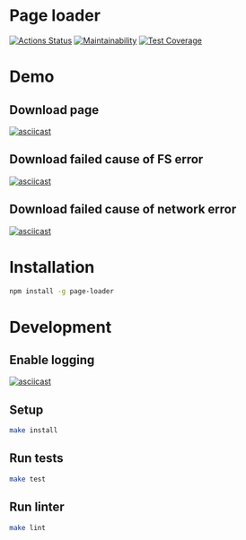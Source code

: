 #  Page loader

[![Actions Status](https://github.com/alex-popov-tech/backend-project-lvl3/workflows/CI/badge.svg)](https://github.com/alex-popov-tech/backend-project-lvl3/actions)
[![Maintainability](https://api.codeclimate.com/v1/badges/e80544abda5ef636d6f3/maintainability)](https://codeclimate.com/github/alex-popov-tech/backend-project-lvl3/maintainability)
[![Test Coverage](https://api.codeclimate.com/v1/badges/e80544abda5ef636d6f3/test_coverage)](https://codeclimate.com/github/alex-popov-tech/backend-project-lvl3/test_coverage)

# Demo

## Download page

[![asciicast](https://asciinema.org/a/gwTmYEE1clEOYlZsDvBxoH8Xl.svg)](https://asciinema.org/a/gwTmYEE1clEOYlZsDvBxoH8Xl)

## Download failed cause of FS error

[![asciicast](https://asciinema.org/a/hVCvd9tXBNh7kkRDTD9JBV9ax.svg)](https://asciinema.org/a/hVCvd9tXBNh7kkRDTD9JBV9ax)

## Download failed cause of network error

[![asciicast](https://asciinema.org/a/ShSIQwfPuSYfFkR9vnbns6YSH.svg)](https://asciinema.org/a/ShSIQwfPuSYfFkR9vnbns6YSH)

# Installation

```sh
npm install -g page-loader
```

# Development

## Enable logging

[![asciicast](https://asciinema.org/a/Qwjy24h0k2qFQK4KqO5JPECqd.svg)](https://asciinema.org/a/Qwjy24h0k2qFQK4KqO5JPECqd)

## Setup

```sh
make install
```

## Run tests

```sh
make test
```

## Run linter

```sh
make lint
```
